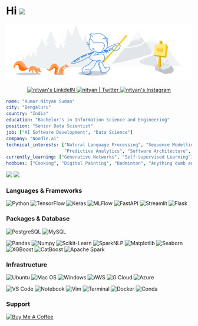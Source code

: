 <h1>Hi <img src="https://media.giphy.com/media/hvRJCLFzcasrR4ia7z/giphy.gif" width="30px"></h1>

![nityan](media/github-header.svg)

<p align="center">
<a href="https://www.linkedin.com/in/kumar-nityan-suman">
  <img alt="nityan's LinkdeIN" width="35px" src="https://image.flaticon.com/icons/svg/2111/2111465.svg" />
</a>
<a href="https://twitter.com/nityansuman">
  <img alt="nityan | Twitter" width="35px" src="https://image.flaticon.com/icons/svg/2111/2111703.svg" />
</a>
<a href="https://www.instagram.com/drawingado">
  <img alt="nityan's Instagram" width="35px" src="https://image.flaticon.com/icons/svg/2111/2111421.svg" />
</a>
</p>

```yaml
name: "Kumar Nityan Suman"
city: "Bengaluru"
country: "India"
education: "Bachelor's in Information Science and Engineering"
position: "Senior Data Scientist"
job: ["AI Software Development", "Data Science"]
company: "Noodle.ai"
technical_interests: ["Natural Language Processing", "Sequence Modelling", "Time Series",
                      "Predictive Analytics", "Software Architecture", "Design Pattern"]
currently_learning: ["Generative Networks", "Self-supervised Learning"]
hobbies: ["Cooking", "Digital Painting", "Badminton", "Anything dumb and useless"]
```

<!-- <img align="right" alt="GIF" src="https://github.com/nityansuman/nityansuman/blob/main/media/code.gif?raw=true" width="500" height="320" /> -->

<p float="left">
  <img src="https://github-readme-stats-git-master.akanz1.vercel.app/api?username=nityansuman&count_private=true&show_icons=true&hide_border=true&locale=en&custom_title=&title_color=142d70&icon_color=142d70&cache_seconds=60" width="450" />
  <img src="https://github-readme-stats-git-master.akanz1.vercel.app/api/top-langs/?username=nityansuman&layout=compact&hide_border=true&title_color=142d70" width="350"/>
</p>

### Languages & Frameworks

![Python](https://img.shields.io/badge/Python-232F3E?style=for-the-badge&logo=python&logoColor=white)
![TensorFlow](https://img.shields.io/badge/TensorFlow-232F3E?style=for-the-badge&logo=TensorFlow&logoColor=white)
![Keras](https://img.shields.io/badge/Keras-232F3E?style=for-the-badge&logo=Keras&logoColor=white)
![MLFlow](https://img.shields.io/badge/-ML_Flow-232F3E?style=for-the-badge&logo=redux&logoColor=white)
![FastAPI](https://img.shields.io/badge/fastapi-232F3E?style=for-the-badge&logo=FASTAPI&logoColor=white)
![Streamlit](https://img.shields.io/badge/Streamlit-232F3E?style=for-the-badge&logo=Streamlit&logoColor=white)
![Flask](https://img.shields.io/badge/Flask-232F3E?style=for-the-badge&logo=flask&logoColor=white)

### Packages & Database

![PostgreSQL](https://img.shields.io/badge/PostgreSQL-232F3E?style=for-the-badge&logo=postgresql&logoColor=white)
![MySQL](https://img.shields.io/badge/MySQL-232F3E?style=for-the-badge&logo=mysql&logoColor=white)

![Pandas](https://img.shields.io/badge/Pandas-232F3E?style=for-the-badge&logo=pandas&logoColor=white)
![Numpy](https://img.shields.io/badge/Numpy-232F3E?style=for-the-badge&logo=numpy&logoColor=white)
![Scikit-Learn](https://img.shields.io/badge/scikit_learn-232F3E?style=for-the-badge&logo=scikit-learn&logoColor=white)
![SparkNLP](https://img.shields.io/badge/-Spark_NLP-232F3E?style=for-the-badge&logo=Apache-Spark&logoColor=white)
![Matplotlib](https://img.shields.io/badge/Maplotlib-232F3E?style=for-the-badge&logo=plotly&logoColor=white)
![Seaborn](https://img.shields.io/badge/Seaborn-232F3E?style=for-the-badge&logo=plotly&logoColor=white)
![XGBoost](https://img.shields.io/badge/XGBoost-232F3E?style=for-the-badge&logo=xamarin&logoColor=white)
![CatBoost](https://img.shields.io/badge/CatBoost-232F3E?style=for-the-badge&logo=apache%20cassandra&logoColor=white)
![Apache Spark](https://img.shields.io/badge/-Apache_Spark-232F3E?style=for-the-badge&logo=Apache-Spark&logoColor=white)

### Infrastructure

![Ubuntu](https://img.shields.io/badge/-Ubuntu-232F3E?style=for-the-badge&logo=Ubuntu&logoColor=white)
![Mac OS](https://img.shields.io/badge/mac%20os-232F3E?style=for-the-badge&logo=apple&logoColor=white)
![Windows](https://img.shields.io/badge/Windows-232F3E?style=for-the-badge&logo=windows&logoColor=white)
![AWS](https://img.shields.io/badge/Amazon_AWS-232F3E?style=for-the-badge&logo=amazonaws&logoColor=white)
![G Cloud](https://img.shields.io/badge/Google_Cloud-232F3E?style=for-the-badge&logo=google-cloud&logoColor=white)
![Azure](https://img.shields.io/badge/microsoft%20azure-232F3E?style=for-the-badge&logo=microsoft-azure&logoColor=white)

![VS Code](https://img.shields.io/badge/-VS_Code-232F3E?style=for-the-badge&logo=Visual-Studio-Code&logoColor=white)
![Notebook](https://img.shields.io/badge/-Notebook-232F3E?style=for-the-badge&logo=Jupyter&logoColor=white)
![Vim](https://img.shields.io/badge/-Vim-232F3E?style=for-the-badge&logo=Vim&logoColor=white)
![Terminal](https://img.shields.io/badge/-Terminal-232F3E?style=for-the-badge&logo=Linux&logoColor=white)
![Docker](https://img.shields.io/badge/-Docker-232F3E?style=for-the-badge&logo=Docker&logoColor=white)
![Conda](https://img.shields.io/badge/conda-232F3E?&style=for-the-badge&logo=anaconda&logoColor=white)

### Support

<a href="https://www.buymeacoffee.com/nityansuman" target="_blank"><img src="https://cdn.buymeacoffee.com/buttons/v2/default-red.png" alt="Buy Me A Coffee" width="150" ></a>
